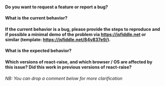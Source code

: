 #### Do you want to request a feature or report a bug?

#### What is the current behavior?

#### If the current behavior is a bug, please provide the steps to reproduce and if possible a minimal demo of the problem via https://jsfiddle.net or similar (template: https://jsfiddle.net/84v837e9/).

#### What is the expected behavior?

#### Which versions of react-raise, and which browser / OS are affected by this issue? Did this work in previous versions of  react-raise?


###### NB: You can drop a comment below for more clarification
